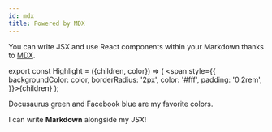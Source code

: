 ```yaml
---
id: mdx
title: Powered by MDX
---
```


You can write JSX and use React components within your Markdown thanks to [MDX](https://mdxjs.com/).

export const Highlight = ({children, color}) => ( <span style={{
      backgroundColor: color,
      borderRadius: '2px',
      color: '#fff',
      padding: '0.2rem',
    }}>{children}</span> );


<Highlight color="#25c2a0">Docusaurus green</Highlight> and <Highlight color="#1877F2">Facebook blue</Highlight> are my favorite colors.


I can write **Markdown** alongside my _JSX_!

